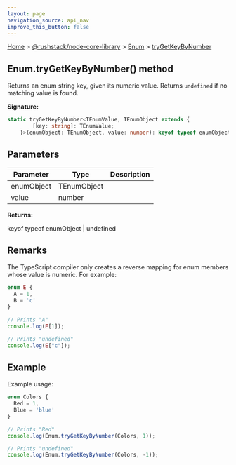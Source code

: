 ```yaml
---
layout: page
navigation_source: api_nav
improve_this_button: false
---
```



[Home](./index.md) &gt; [@rushstack/node-core-library](./node-core-library.md) &gt; [Enum](./node-core-library.enum.md) &gt; [tryGetKeyByNumber](./node-core-library.enum.trygetkeybynumber.md)

## Enum.tryGetKeyByNumber() method

Returns an enum string key, given its numeric value. Returns `undefined` if no matching value is found.

<b>Signature:</b>

```typescript
static tryGetKeyByNumber<TEnumValue, TEnumObject extends {
        [key: string]: TEnumValue;
    }>(enumObject: TEnumObject, value: number): keyof typeof enumObject | undefined;
```

## Parameters

|  Parameter | Type | Description |
|  --- | --- | --- |
|  enumObject | TEnumObject |  |
|  value | number |  |

<b>Returns:</b>

keyof typeof enumObject \| undefined

## Remarks

The TypeScript compiler only creates a reverse mapping for enum members whose value is numeric. For example:

```ts
enum E {
  A = 1,
  B = 'c'
}

// Prints "A"
console.log(E[1]);

// Prints "undefined"
console.log(E["c"]);

```

## Example

Example usage:

```ts
enum Colors {
  Red = 1,
  Blue = 'blue'
}

// Prints "Red"
console.log(Enum.tryGetKeyByNumber(Colors, 1));

// Prints "undefined"
console.log(Enum.tryGetKeyByNumber(Colors, -1));

```
